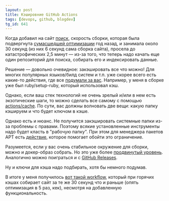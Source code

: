 ```yaml
---
layout: post
title: Кэшировние GitHub Actions
tags: [devops, github, blogdev]
tg_id: 641
---
```

Когда добавил на сайт [поиск](/2025/07/23/koka-search.html), скорость сборки, которая была подвергнута [сумасшедшей оптимизации](/2024/06/20/optimizing-site-build.html) год назад, и занимала около 30 секунд (из них 6 секунд сама сборка сайта), просела до катастрофических 2,5 минут — из-за того, что теперь надо качать еще один репозиторий для поиска, собирать его и индексировать данные.

Решение — довольно очевидное: закэшировать все что можно! Для многих популярных языков/билд систем и т.п. уже скорее всего есть какие-то действия, где все [подумали за вас](https://github.com/actions/cache/blob/main/examples.md). Например, у меня в сборке уже был ruby/setup-ruby, который использовал кэш.

Однако, если ваш стек технологий не очень зрелый и/или в нем есть экзотические шаги, то можно сделать все самому с помощью [actions/cache](https://github.com/actions/cache). По сути, вас должны волновать две вещи: какую папку кэшируем и что будет ключом в кэше.

Однако есть и нюанс. Не получится закэшировать системные папки из-за проблемы с правами. Поэтому всякие установленные инструменты надо будет класть в "рабочую папку". При этом для менеджера пакетов APT есть [действие](https://github.com/awalsh128/cache-apt-pkgs-action), которое помогает обойти это ограничение.

Разумеется, если у вас очень стабильное окружение для сборки, можно и докер-образ собрать. Но это уже более [продвинутый уровень](https://docs.github.com/en/actions/tutorials/publish-packages/publish-docker-images). Аналогично можно поиграться и с [GitHub Releases](https://docs.github.com/en/repositories/releasing-projects-on-github/about-releases).

Ну и ключи для кэша надо подбирать, хотя бы немного подумав.

В итоге у меня получилось [вот такой workflow](https://github.com/ov7a/ov7a.github.io/blob/942c7b7931404be5eb31e879346f63e369aca16f/.github/workflows/deploy.yml), который при горячих кэшах собирает сайт за те же 30 секунд что и раньше (опять оптимизация в 5 раз, кек), несмотря на добавленную функциональность.
